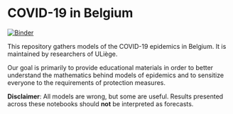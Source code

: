 # COVID-19 in Belgium

[![Binder](https://mybinder.org/badge_logo.svg)](https://mybinder.org/v2/gh/glouppe/covid19be/master)

This repository gathers models of the COVID-19 epidemics in Belgium. It is maintained by researchers of ULiège. 

Our goal is primarily to provide educational materials in order to better understand the mathematics behind models of epidemics and to sensitize everyone to the requirements of protection measures. 

**Disclaimer**: All models are wrong, but some are useful. Results presented across these notebooks should **not** be interpreted as forecasts. 

